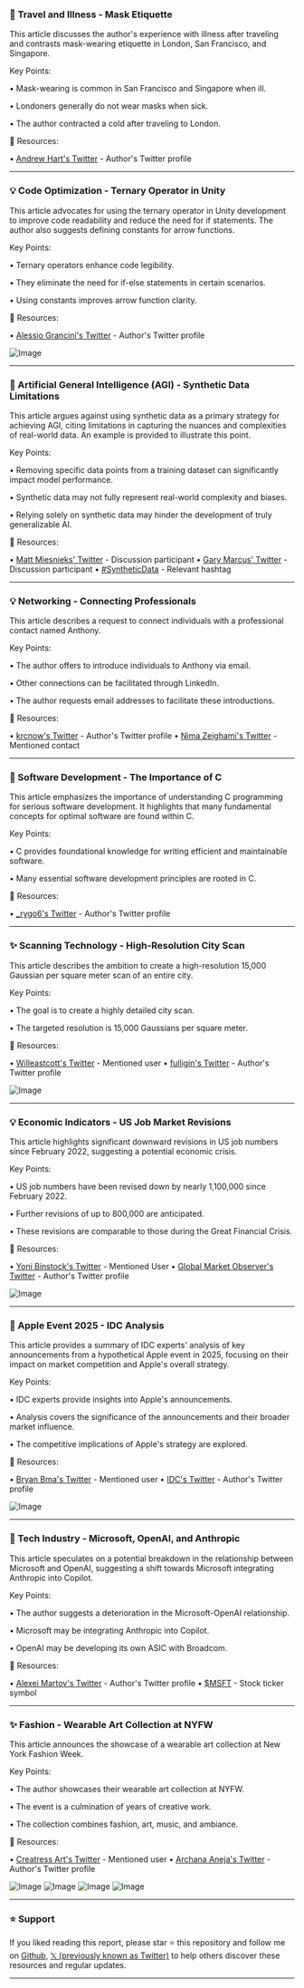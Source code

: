 ### 🤒 Travel and Illness - Mask Etiquette

This article discusses the author's experience with illness after traveling and contrasts mask-wearing etiquette in London, San Francisco, and Singapore.

Key Points:

• Mask-wearing is common in San Francisco and Singapore when ill.


• Londoners generally do not wear masks when sick.


• The author contracted a cold after traveling to London.



🔗 Resources:

• [Andrew Hart's Twitter](https://x.com/AndrewHartAR) - Author's Twitter profile


---

### 💡 Code Optimization - Ternary Operator in Unity

This article advocates for using the ternary operator in Unity development to improve code readability and reduce the need for if statements.  The author also suggests defining constants for arrow functions.


Key Points:

• Ternary operators enhance code legibility.


• They eliminate the need for if-else statements in certain scenarios.


• Using constants improves arrow function clarity.



🔗 Resources:

• [Alessio Grancini's Twitter](https://x.com/alessiograncini) - Author's Twitter profile

![Image](https://pbs.twimg.com/ext_tw_video_thumb/1965578006346231808/pu/img/DGonrEmexOlDcNP0.jpg)


---

### 🤖 Artificial General Intelligence (AGI) - Synthetic Data Limitations

This article argues against using synthetic data as a primary strategy for achieving AGI, citing limitations in capturing the nuances and complexities of real-world data.  An example is provided to illustrate this point.

Key Points:

• Removing specific data points from a training dataset can significantly impact model performance.


• Synthetic data may not fully represent real-world complexity and biases.


• Relying solely on synthetic data may hinder the development of truly generalizable AI.


🔗 Resources:

• [Matt Miesnieks' Twitter](https://x.com/mattmiesnieks) -  Discussion participant
• [Gary Marcus' Twitter](https://x.com/iamtrask) -  Discussion participant
• [#SyntheticData](https://x.com/hashtag/SyntheticData?src=hashtag_click) - Relevant hashtag


---

### 💡 Networking - Connecting Professionals

This article describes a request to connect individuals with a professional contact named Anthony.

Key Points:

• The author offers to introduce individuals to Anthony via email.


• Other connections can be facilitated through LinkedIn.


•  The author requests email addresses to facilitate these introductions.


🔗 Resources:

• [krcnow's Twitter](https://x.com/krcnow) - Author's Twitter profile
• [Nima Zeighami's Twitter](https://x.com/NimaZeighami) - Mentioned contact


---

### 🤖 Software Development - The Importance of C

This article emphasizes the importance of understanding C programming for serious software development.  It highlights that many fundamental concepts for optimal software are found within C.


Key Points:

• C provides foundational knowledge for writing efficient and maintainable software.


• Many essential software development principles are rooted in C.



🔗 Resources:

• [_rygo6's Twitter](https://x.com/_rygo6) - Author's Twitter profile


---

### ✨  Scanning Technology - High-Resolution City Scan

This article describes the ambition to create a high-resolution 15,000 Gaussian per square meter scan of an entire city.

Key Points:

• The goal is to create a highly detailed city scan.


• The targeted resolution is 15,000 Gaussians per square meter.


🔗 Resources:

• [Willeastcott's Twitter](https://x.com/willeastcott) - Mentioned user
• [fulligin's Twitter](https://x.com/fulligin) - Author's Twitter profile

![Image](https://pbs.twimg.com/amplify_video_thumb/1965508142999203840/img/QCm9-83aD-4ZjDLl.jpg)


---

### 💡 Economic Indicators - US Job Market Revisions

This article highlights significant downward revisions in US job numbers since February 2022, suggesting a potential economic crisis.

Key Points:

• US job numbers have been revised down by nearly 1,100,000 since February 2022.


•  Further revisions of up to 800,000 are anticipated.


• These revisions are comparable to those during the Great Financial Crisis.



🔗 Resources:

• [Yoni Binstock's Twitter](https://x.com/YoniBinstock) - Mentioned User
• [Global Market Observer's Twitter](https://x.com/GlobalMktObserv) - Author's Twitter profile

![Image](https://pbs.twimg.com/media/G0Uw7WBWsAAnhlD?format=jpg&name=small)


---

### 🚀 Apple Event 2025 - IDC Analysis

This article provides a summary of IDC experts' analysis of key announcements from a hypothetical Apple event in 2025, focusing on their impact on market competition and Apple's overall strategy.

Key Points:

• IDC experts provide insights into Apple's announcements.


•  Analysis covers the significance of the announcements and their broader market influence.


• The competitive implications of Apple's strategy are explored.



🔗 Resources:

• [Bryan Bma's Twitter](https://x.com/bryanbma) - Mentioned user
• [IDC's Twitter](https://x.com/IDC) - Author's Twitter profile

![Image](https://pbs.twimg.com/ext_tw_video_thumb/1965509609323401216/pu/img/T7d3iKJviLy5FlcT.jpg)


---

### 🤖 Tech Industry - Microsoft, OpenAI, and Anthropic

This article speculates on a potential breakdown in the relationship between Microsoft and OpenAI, suggesting a shift towards Microsoft integrating Anthropic into Copilot.

Key Points:

• The author suggests a deterioration in the Microsoft-OpenAI relationship.


• Microsoft may be integrating Anthropic into Copilot.


• OpenAI may be developing its own ASIC with Broadcom.



🔗 Resources:

• [Alexei Martov's Twitter](https://x.com/ALEXEIMARTOV) - Author's Twitter profile
• [$MSFT](https://x.com/search?q=%24MSFT&src=cashtag_click) - Stock ticker symbol


---

### ✨ Fashion - Wearable Art Collection at NYFW

This article announces the showcase of a wearable art collection at New York Fashion Week.

Key Points:

• The author showcases their wearable art collection at NYFW.


• The event is a culmination of years of creative work.


• The collection combines fashion, art, music, and ambiance.



🔗 Resources:

• [Creatress Art's Twitter](https://x.com/creatressart) - Mentioned user
• [Archana Aneja's Twitter](https://x.com/archanaaneja_) - Author's Twitter profile

![Image](https://pbs.twimg.com/media/G0bJq0ubgAUNp1X?format=jpg&name=small)
![Image](https://pbs.twimg.com/media/G0bJq0paUAAEKGZ?format=jpg&name=small)
![Image](https://pbs.twimg.com/media/G0bJq0wakAACHLi?format=jpg&name=360x360)
![Image](https://pbs.twimg.com/media/G0bJq0sa0AA63d0?format=jpg&name=360x360)


---

### ⭐️ Support

If you liked reading this report, please star ⭐️ this repository and follow me on [Github](https://github.com/Drix10), [𝕏 (previously known as Twitter)](https://x.com/DRIX_10_) to help others discover these resources and regular updates.

---